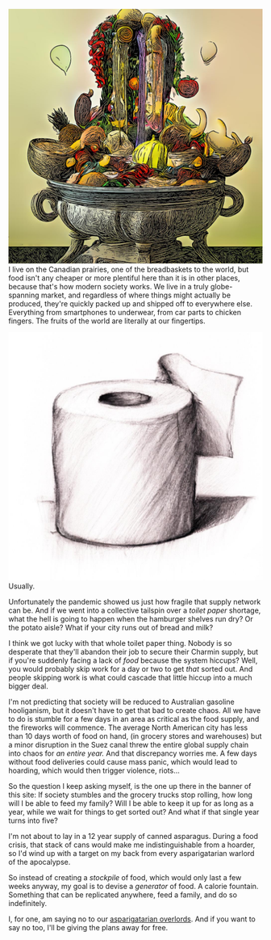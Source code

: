 <!--
.. title: Mission
.. tags: meta
.. category: hidden
.. date: 2023-02-26 13:37:01 UTC-06:00
.. description:
.. status: published
-->

<img src="/images/botticelli_fountain.jpg" class="float-left col-md-3">I live on the Canadian prairies, one of the breadbaskets to the world, but food isn't any cheaper or more plentiful here than it is in other places, because that's how modern society works. We live in a truly globe-spanning market, and regardless of where things might actually be produced, they're quickly packed up and shipped off to everywhere else. Everything from smartphones to underwear, from car parts to chicken fingers. The fruits of the world are literally at our fingertips.

<img src="/images/toilet_paper_roll.jpg" class="float-right col-md-3">Usually. 

Unfortunately the pandemic showed us just how fragile that supply network can be. And if we went into a collective tailspin over a *toilet paper* shortage, what the hell is going to happen when the hamburger shelves run dry? Or the potato aisle? What if your city runs out of bread and milk?

I think we got lucky with that whole toilet paper thing. Nobody is so desperate that they'll abandon their job to secure their Charmin supply, but if you're suddenly facing a lack of *food* because the system hiccups? Well, you would probably skip work for a day or two to get *that* sorted out. And people skipping work is what could cascade that little hiccup into a much bigger deal. 

I'm not predicting that society will be reduced to Australian gasoline hooliganism, but it doesn't have to get that bad to create chaos. All we have to do is stumble for a few days in an area as critical as the food supply, and the fireworks will commence. The average North American city has less than 10 days worth of food on hand, (in grocery stores and warehouses) but a minor disruption in the Suez canal threw the entire global supply chain into chaos for *an entire year.* And that discrepancy worries me. A few days without food deliveries could cause mass panic, which would lead to hoarding, which would then trigger violence, riots... 

So the question I keep asking myself, is the one up there in the banner of this site: If society stumbles and the grocery trucks stop rolling, how long will I be able to feed my family? Will I be able to keep it up for as long as a year, while we wait for things to get sorted out? And what if that single year turns into five?

I'm not about to lay in a 12 year supply of canned asparagus. During a food crisis, that stack of cans would make me indistinguishable from a hoarder, so I'd wind up with a target on my back from every asparigatarian warlord of the apocalypse. 

So instead of creating a *stockpile* of food, which would only last a few weeks anyway, my goal is to devise a *generator* of food. A calorie fountain. Something that can be replicated anywhere, feed a family, and do so indefinitely.

I, for one, am saying no to our [asparigatarian overlords](/images/asparigatarian_overlord.png). And if you want to say no too, I'll be giving the plans away for free.

